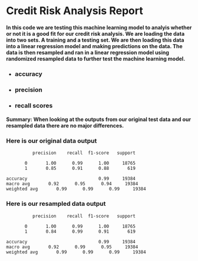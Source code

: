 # Credit Risk Analysis Report
#### In this code we are testing this machine learning model to analyis whether or not it is a good fit for our credit risk analysis. We are loading the data into two sets. A training and a testing set. We are then loading this data into a linear regression model and making predictions on the data. The data is then resampled and ran in a linear regression model using randomized resampled data to further test the machine learning model. 

- ### accuracy

- ### precision

- ### recall scores

#### Summary: When looking at the outputs from our original test data and our resampled data there are no major differences. 

### Here is our original data output
              precision    recall  f1-score   support

           0       1.00      0.99      1.00     18765
           1       0.85      0.91      0.88       619

    accuracy                           0.99     19384
    macro avg       0.92      0.95      0.94     19384
    weighted avg       0.99      0.99      0.99     19384

### Here is our resampled data output

              precision    recall  f1-score   support

           0       1.00      0.99      1.00     18765
           1       0.84      0.99      0.91       619

    accuracy                           0.99     19384
    macro avg       0.92      0.99      0.95     19384
    weighted avg       0.99      0.99      0.99     19384

### 